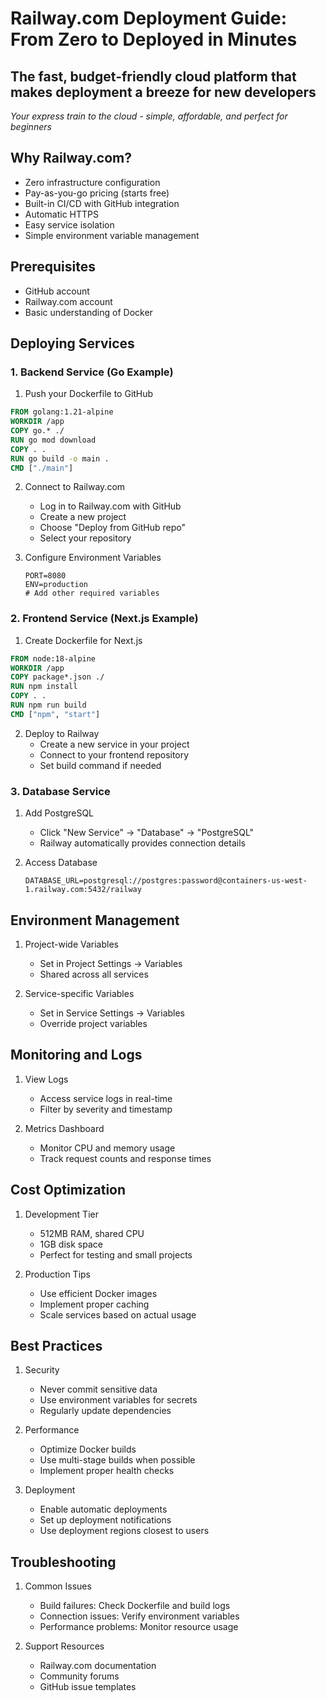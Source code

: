 # Railway.com Deployment Guide: From Zero to Deployed in Minutes

## The fast, budget-friendly cloud platform that makes deployment a breeze for new developers

*Your express train to the cloud - simple, affordable, and perfect for beginners*

## Why Railway.com?
- Zero infrastructure configuration
- Pay-as-you-go pricing (starts free)
- Built-in CI/CD with GitHub integration
- Automatic HTTPS
- Easy service isolation
- Simple environment variable management

## Prerequisites
- GitHub account
- Railway.com account
- Basic understanding of Docker

## Deploying Services

### 1. Backend Service (Go Example)
1. Push your Dockerfile to GitHub
```dockerfile
FROM golang:1.21-alpine
WORKDIR /app
COPY go.* ./
RUN go mod download
COPY . .
RUN go build -o main .
CMD ["./main"]
```

2. Connect to Railway.com
   - Log in to Railway.com with GitHub
   - Create a new project
   - Choose "Deploy from GitHub repo"
   - Select your repository

3. Configure Environment Variables
   ```env
   PORT=8080
   ENV=production
   # Add other required variables
   ```

### 2. Frontend Service (Next.js Example)
1. Create Dockerfile for Next.js
```dockerfile
FROM node:18-alpine
WORKDIR /app
COPY package*.json ./
RUN npm install
COPY . .
RUN npm run build
CMD ["npm", "start"]
```

2. Deploy to Railway
   - Create a new service in your project
   - Connect to your frontend repository
   - Set build command if needed

### 3. Database Service
1. Add PostgreSQL
   - Click "New Service" → "Database" → "PostgreSQL"
   - Railway automatically provides connection details

2. Access Database
   ```env
   DATABASE_URL=postgresql://postgres:password@containers-us-west-1.railway.com:5432/railway
   ```

## Environment Management
1. Project-wide Variables
   - Set in Project Settings → Variables
   - Shared across all services

2. Service-specific Variables
   - Set in Service Settings → Variables
   - Override project variables

## Monitoring and Logs
1. View Logs
   - Access service logs in real-time
   - Filter by severity and timestamp

2. Metrics Dashboard
   - Monitor CPU and memory usage
   - Track request counts and response times

## Cost Optimization
1. Development Tier
   - 512MB RAM, shared CPU
   - 1GB disk space
   - Perfect for testing and small projects

2. Production Tips
   - Use efficient Docker images
   - Implement proper caching
   - Scale services based on actual usage

## Best Practices
1. Security
   - Never commit sensitive data
   - Use environment variables for secrets
   - Regularly update dependencies

2. Performance
   - Optimize Docker builds
   - Use multi-stage builds when possible
   - Implement proper health checks

3. Deployment
   - Enable automatic deployments
   - Set up deployment notifications
   - Use deployment regions closest to users

## Troubleshooting
1. Common Issues
   - Build failures: Check Dockerfile and build logs
   - Connection issues: Verify environment variables
   - Performance problems: Monitor resource usage

2. Support Resources
   - Railway.com documentation
   - Community forums
   - GitHub issue templates